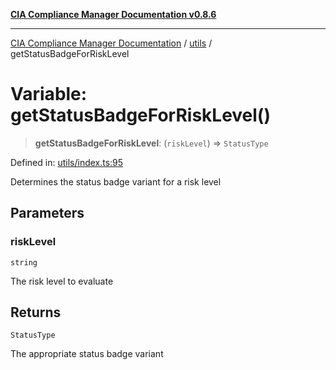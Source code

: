 [**CIA Compliance Manager Documentation v0.8.6**](../../README.md)

***

[CIA Compliance Manager Documentation](../../modules.md) / [utils](../README.md) / getStatusBadgeForRiskLevel

# Variable: getStatusBadgeForRiskLevel()

> **getStatusBadgeForRiskLevel**: (`riskLevel`) => `StatusType`

Defined in: [utils/index.ts:95](https://github.com/Hack23/cia-compliance-manager/blob/050a250237d6f621490781dbdf95155919f35aed/src/utils/index.ts#L95)

Determines the status badge variant for a risk level

## Parameters

### riskLevel

`string`

The risk level to evaluate

## Returns

`StatusType`

The appropriate status badge variant
